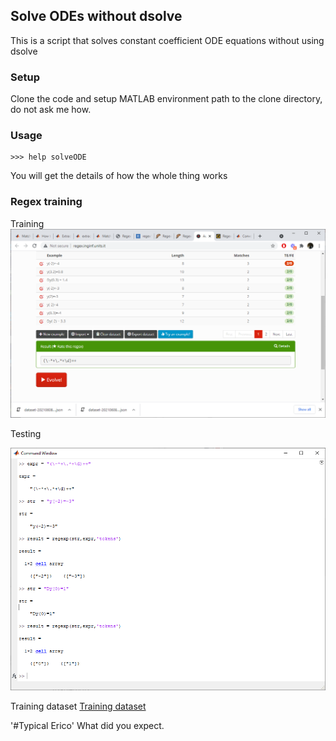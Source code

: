 ##  Solve ODEs without dsolve
This is a script that solves constant coefficient ODE equations without using dsolve

### Setup 

Clone the code and setup MATLAB environment path to the clone directory, do not ask me how.

### Usage

```Command Window
>>> help solveODE
``` 

You will get the details of how the whole thing works

### Regex training

Training
![Training image](https://github.com/EricoDeMecha/NumericalMethodsLabs/blob/master/lab1/training.PNG)

Testing

![Testing image](https://github.com/EricoDeMecha/NumericalMethodsLabs/blob/master/lab1/joy.PNG)

Training dataset
[Training dataset](https://github.com/EricoDeMecha/NumericalMethodsLabs/blob/master/lab1/dataset-20210608134104.json)


'#Typical Erico' What did you expect.